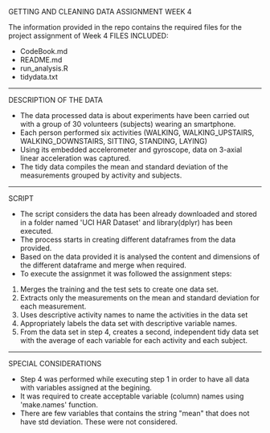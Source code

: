 
GETTING AND CLEANING DATA ASSIGNMENT WEEK 4




The information provided in the repo contains the required files for the project assignment of Week 4 
FILES INCLUDED:
- CodeBook.md
- README.md
- run_analysis.R
- tidydata.txt
----------------------------------------------------------------------------------------------------------------------------------------
DESCRIPTION OF THE DATA
- The data processed data is about experiments have been carried out with a group of 30 volunteers (subjects) wearing an smartphone.
- Each person performed six activities (WALKING, WALKING_UPSTAIRS, WALKING_DOWNSTAIRS, SITTING, STANDING, LAYING)
- Using its embedded accelerometer and gyroscope, data on 3-axial linear acceleration was captured.
- The tidy data compiles the mean and standard deviation of the measurements grouped by activity and subjects.

----------------------------------------------------------------------------------------------------------------------------------------
SCRIPT
- The script considers the data has been already downloaded and stored in a folder named 'UCI HAR Dataset' and library(dplyr) has been executed.
- The process starts in creating different dataframes from the data provided.
- Based on the data provided it is analysed the content and dimensions of the different dataframe and merge when required.
- To execute the assignmet it was followed the assignment steps:

1. Merges the training and the test sets to create one data set.
2. Extracts only the measurements on the mean and standard deviation for each measurement. 
3. Uses descriptive activity names to name the activities in the data set
4. Appropriately labels the data set with descriptive variable names. 
5. From the data set in step 4, creates a second, independent tidy data set with the average of each variable for each activity and each subject.
----------------------------------------------------------------------------------------------------------------------------------------
SPECIAL CONSIDERATIONS
- Step 4 was performed while executing step 1 in order to have all data with variables assigned at the begining.
- It was required to create acceptable variable (column) names using 'make.names' function. 
- There are few variables that contains the string "mean" that does not have std deviation. These were not considered.



     
